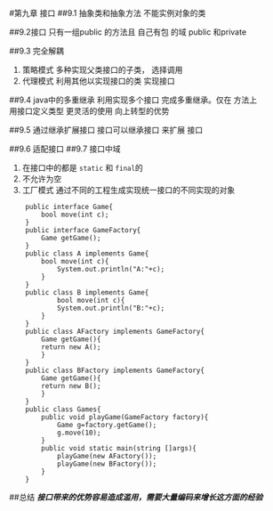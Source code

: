 #第九章 接口
##9.1 抽象类和抽象方法
不能实例对象的类

##9.2接口
只有一组public 的方法且 自己有包 的域 public 和private

##9.3 完全解耦
1. 策略模式
多种实现父类接口的子类， 选择调用 
2. 代理模式
利用其他以实现接口的类 实现接口

##9.4 java中的多重继承
利用实现多个接口 完成多重继承。仅在 方法上  
用接口定义类型 更灵活的使用 向上转型的优势

##9.5 通过继承扩展接口
接口可以继承接口 来扩展 接口

##9.6 适配接口
##9.7 接口中域
1. 在接口中的都是 `static` 和 `final`的 
2. 不允许为空
3. 工厂模式
通过不同的工程生成实现统一接口的不同实现的对象  
  
```
    public interface Game{
        bool move(int c);
    }
    public interface GameFactory{
        Game getGame();
    }
    public class A implements Game{
        bool move(int c){
            System.out.println("A:"+c);
        }
    }
    public class B implements Game{
            bool move(int c){
            System.out.println("B:"+c);
        }
    }
    public class AFactory implements GameFactory{
        Game getGame(){
        return new A();
        }
    }
    public class BFactory implements GameFactory{
        Game getGame(){
        return new B();
        }
    }
    public class Games{
        public void playGame(GameFactory factory){
            Game g=factory.getGame();
            g.move(10);
        }
        public void static main(string []args){
            playGame(new AFactory());
            playGame(new BFactory());
        }
    }

```
##总结
***接口带来的优势容易造成滥用，需要大量编码来增长这方面的经验***